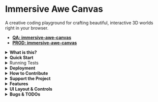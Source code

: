 
# Immersive Awe Canvas

A creative coding playground for crafting beautiful, interactive 3D worlds right in your browser.

- **[QA: immersive-awe-canvas](https://ba-calderonmorales.github.io/immersive-awe-canvas/)**
- **[PROD: immersive-awe-canvas](https://immersive-awe-canvas.lovable.app)**

<details>
<summary><b>What is this?</b></summary>

This project is a web-based application that allows users to explore and customize a series of pre-defined 3D scenes. It's built to be a simple, fun, and visually engaging experience. You can switch between different "worlds," change the time of day, and even tweak the scene parameters in real-time.
</details>

<details>
<summary><b>Quick Start</b></summary>

1.  **Clone the repository:**
    ```bash
    git clone https://github.com/BA-CalderonMorales/immersive-awe-canvas.git
    ```
2.  **Navigate to the project directory:**
    ```bash
    cd immersive-awe-canvas
    ```
3.  **Install dependencies:**
    ```bash
    bun install
    ```
4.  **Start the development server:**
    ```bash
    bun run dev
    ```
This will start the application, and you can view it in your browser at the local address provided.

5.  **Create a production build:**
    ```bash
    bun run build
    ```
    The compiled files will be output to the `dist/` directory.

6.  **Preview the production build:**
    ```bash
    bun run preview
    ```
    This command serves the built app locally so you can verify everything looks correct.
</details>

<details>
<summary>Running Tests</summary>

```bash
npm test
npm run typecheck
```    
</details>

<details>
<summary><b>Deployment</b></summary>

This project is automatically built and deployed to GitHub Pages on every push to the `main` branch using a GitHub Actions workflow. Pull requests run a separate preview workflow that deploys to a temporary preview site so changes can be reviewed before merging.

The live site can be accessed at: [https://ba-calderonmorales.github.io/immersive-awe-canvas/](https://ba-calderonmorales.github.io/immersive-awe-canvas/)

The workflow handles:
- Checking out the code.
- Setting up Node.js and Bun.
- Installing dependencies.
- Building the Vite project.
- Configuring and deploying to GitHub Pages.

To ensure correct routing on GitHub Pages, the Vite configuration (`vite.config.ts`) and React Router (`src/App.tsx`) have been updated to handle the repository name as the base path in production.
</details>

<details>
<summary><b>How to Contribute</b></summary>

Contributions are welcome! If you have ideas for new scenes, features, or improvements, feel free to open an issue or submit a pull request. When contributing, please try to follow the existing code style and structure.
</details>

<details>
<summary><b>Support the Project</b></summary>

If you find this project useful and want to support future development, consider buying me a coffee!

<a href="https://www.buymeacoffee.com/brandoncalderonmorales" target="_blank"><img src="https://www.buymeacoffee.com/assets/img/custom_images/orange_img.png" alt="Buy Me A Coffee" style="height: 41px !important;width: 174px !important;box-shadow: 0px 3px 2px 0px rgba(190, 190, 190, 0.5) !important;-webkit-box-shadow: 0px 3px 2px 0px rgba(190, 190, 190, 0.5) !important;" ></a>

</details>

<details>
<summary><b>Features</b></summary>

-   **World Hopping:** Navigate through a collection of unique 3D worlds.
-   **Diverse Worlds:** Explore scenes featuring various 3D objects like Torus Knots, a dynamic Distortion Sphere, Crystalline Spires, and the Wavy Grid.
-   **Cinematic Transitions:** Experience seamless, unintrusive transitions between worlds for a fluid viewing experience.
-   **Dynamic Day/Night Cycle:** Toggle between day and night themes within each world.
-   **Persistent UI State:** UI visibility preferences are preserved across world navigation.
-   **Enhanced Onboarding:** First-time visitors receive helpful guidance through the info button.
-   **Freeze Scene:** Pause and resume all scene animations, including camera rotation and object movement.
-   **Mouse Controls:** Click and drag to look, scroll/pinch to zoom. Double-click to freeze the scene.
-   **Keyboard Shortcuts:** Navigate and control the experience with your keyboard.
    -   `N` / `P`: Next / Previous World
    -   `Space`: Toggle Theme
    -   `.` (Period): Freeze/Unfreeze scene animation
    -   `V`: Hide/Show UI
    -   `E`: Toggle Settings Panel / `Esc`: Close settings
    -   `S` or `Ctrl/Cmd+K`: Search
    -   `H`: Open Help Dialog
    -   `G`: Go to Home Page
    -   `C`: Copy Scene Configuration
-   **Live Scene Editor:** Click the settings icon to open a control panel (`lil-gui`) and adjust scene parameters like colors, materials, and object properties in real-time. The editor appears in a resizable side panel on desktop and a drawer on mobile. Now with more controls for materials and environment backgrounds!
-   **Copy Configuration:** Easily copy the JSON configuration of your customized scene to your clipboard.
-   **Supabase Integration:** World data is fetched from a Supabase backend.
-   **Responsive UI:** The interface is designed to work across different screen sizes with optimized layouts for mobile and desktop.
-   **Stable Rendering:** Improved theme switching without visual artifacts or rendering issues.
-   **Color Utilities:** Functions to lighten, darken, validate hex colors, and automatically choose a high-contrast text color.
</details>

<details>
<summary><b>UI Layout & Controls</b></summary>

### Top Bar (Left Side)
- **World Title:** Current world name (desktop only)
- **Heart Icon:** Support the project (Buy me a coffee, LinkedIn)
- **Info Icon:** Interactive help and onboarding for new users

### Top Bar (Right Side)
- **Hide UI:** Toggle visibility of all UI elements
- **Theme Toggle:** Switch between day/night modes
- **Home Button:** Return to the main experience

### Side Navigation
- **Previous/Next Arrows:** Navigate between worlds with smooth transitions

### Bottom Bar
- **Copy Code:** Export current scene configuration
- **Search:** Quick world search and navigation
- **Settings:** Real-time scene parameter editing
- **Help:** Comprehensive keyboard shortcuts and usage guide

### Hidden UI Mode
- **Minimal Interface:** Clean viewing experience with only essential controls
- **Quick Access:** Press `V` or click the show UI button to restore full interface
</details>

<details>
<summary><b>Bugs & TODOs</b></summary>

-   [ ] Implement user authentication to enable features like issue reporting and liking worlds.
-   [ ] Add more worlds with diverse objects and backgrounds.
-   [ ] Implement a "save scene" feature for users.
-   [ ] Improve performance on lower-end devices.
-   [ ] Add more interactive elements to the scenes.
-   [ ] Implement world sharing functionality.
-   [ ] Add audio/sound effects for enhanced immersion.
</details>

</details>
